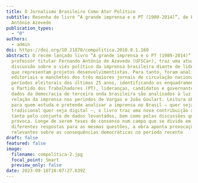 ```yaml
---
title: O Jornalismo Brasileiro Como Ator Político
subtitle: Resenha do livro “A grande imprensa e o PT (1989-2014)”, de Fernando
  Antônio Azevedo
publication_types:
  - "0"
authors:
  - admin
doi: https://doi.org/10.21878/compolitica.2018.8.1.160
abstract: O recém lançado livro “A grande imprensa e o PT (1989-2014)”, do
  professor titular Fernando Antônio de Azevedo (UFSCar), traz uma atual
  discussão sobre o viés político da imprensa brasileira diante de lideranças
  que representam projetos desenvolvimentistas. Para tanto, foram analisados os
  editoriais e manchetes dos três maiores jornais de circulação nacional, nos
  períodos eleitorais dos últimos 25 anos, identificando os enquadramentos sobre
  o Partido dos Trabalhadores (PT), lideranças, candidatos e governantes. Os
  dados da democracia de terceira onda brasileira são analisados à luz da
  relação da imprensa nos períodos de Vargas e João Goulart. Leitura obrigatória
  para quem estuda e pretende analisar a imprensa no Brasil – quer seja
  tradicional quer seja digital –, o livro traz uma nova contribuição ao campo
  tanto pelo conjunto de dados levantados, bem como pelas discussões que
  provoca. Longe de serem teses de consenso num campo que se divide em
  diferentes respostas para as mesmas questões, a obra aponta provocações
  relevantes sobre as consequências democráticas no período recente
draft: false
featured: false
image:
  filename: compolítica-2.jpg
  focal_point: Smart
  preview_only: false
date: 2023-09-16T16:07:27.639Z
---
```

